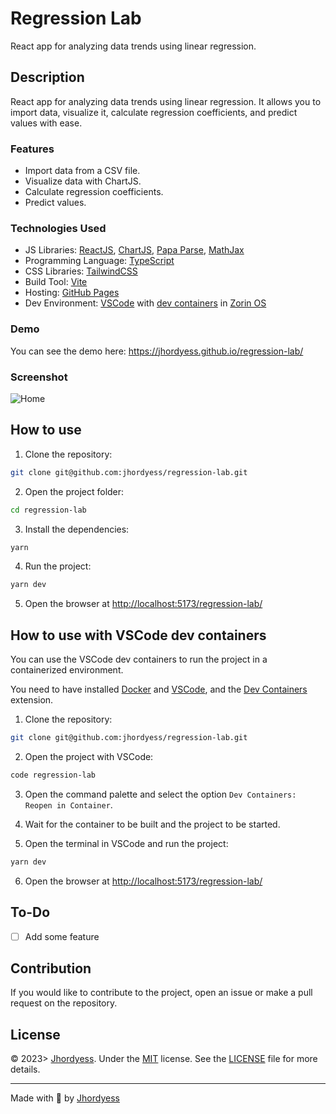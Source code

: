 # Regression Lab

React app for analyzing data trends using linear regression.

## Description

React app for analyzing data trends using linear regression. It allows you to import data, visualize it, calculate regression coefficients, and predict values with ease.

### Features

- Import data from a CSV file.
- Visualize data with ChartJS.
- Calculate regression coefficients.
- Predict values.

### Technologies Used

- JS Libraries: [ReactJS](https://reactjs.org/), [ChartJS](https://www.chartjs.org/), [Papa Parse](https://www.papaparse.com/), [MathJax](https://www.mathjax.org/)
- Programming Language: [TypeScript](https://www.typescriptlang.org/)
- CSS Libraries: [TailwindCSS](https://tailwindcss.com/)
- Build Tool: [Vite](https://vitejs.dev/)
- Hosting: [GitHub Pages](https://pages.github.com/)
- Dev Environment: [VSCode](https://code.visualstudio.com/) with [dev containers](https://code.visualstudio.com/docs/remote/containers) in [Zorin OS](https://zorinos.com/)

### Demo

You can see the demo here: <https://jhordyess.github.io/regression-lab/>

### Screenshot

![Home](https://res.cloudinary.com/jhordyess/image/upload/v1697241051/regression-lab/main.png)

## How to use

1. Clone the repository:

```bash
git clone git@github.com:jhordyess/regression-lab.git
```

2. Open the project folder:

```bash
cd regression-lab
```

3. Install the dependencies:

```bash
yarn
```

4. Run the project:

```bash
yarn dev
```

5. Open the browser at <http://localhost:5173/regression-lab/>

## How to use with VSCode dev containers

You can use the VSCode dev containers to run the project in a containerized environment.

You need to have installed [Docker](https://www.docker.com/) and [VSCode](https://code.visualstudio.com/), and the [Dev Containers](https://marketplace.visualstudio.com/items?itemName=ms-vscode-remote.remote-containers) extension.

1. Clone the repository:

```bash
git clone git@github.com:jhordyess/regression-lab.git
```

2. Open the project with VSCode:

```bash
code regression-lab
```

3. Open the command palette and select the option `Dev Containers: Reopen in Container`.

4. Wait for the container to be built and the project to be started.

5. Open the terminal in VSCode and run the project:

```bash
yarn dev
```

6. Open the browser at <http://localhost:5173/regression-lab/>

## To-Do

- [ ] Add some feature

## Contribution

If you would like to contribute to the project, open an issue or make a pull request on the repository.

## License

© 2023> [Jhordyess](https://github.com/jhordyess). Under the [MIT](https://choosealicense.com/licenses/mit/) license. See the [LICENSE](./LICENSE) file for more details.

---

Made with 💪 by [Jhordyess](https://www.jhordyess.com/)
